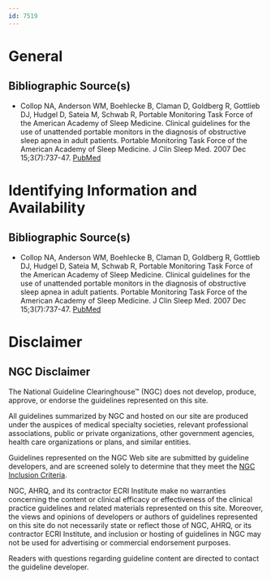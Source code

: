 ```yaml
---
id: 7519
---
```


# General

## Bibliographic Source(s)

- Collop NA, Anderson WM, Boehlecke B, Claman D, Goldberg R, Gottlieb DJ, Hudgel D, Sateia M, Schwab R, Portable Monitoring Task Force of the American Academy of Sleep Medicine. Clinical guidelines for the use of unattended portable monitors in the diagnosis of obstructive sleep apnea in adult patients. Portable Monitoring Task Force of the American Academy of Sleep Medicine. J Clin Sleep Med. 2007 Dec 15;3(7):737-47. [ PubMed ](http://www.ncbi.nlm.nih.gov/entrez/query.fcgi?cmd=Retrieve&db=pubmed&dopt=Abstract&list_uids=18198809)

# Identifying Information and Availability

## Bibliographic Source(s)

- Collop NA, Anderson WM, Boehlecke B, Claman D, Goldberg R, Gottlieb DJ, Hudgel D, Sateia M, Schwab R, Portable Monitoring Task Force of the American Academy of Sleep Medicine. Clinical guidelines for the use of unattended portable monitors in the diagnosis of obstructive sleep apnea in adult patients. Portable Monitoring Task Force of the American Academy of Sleep Medicine. J Clin Sleep Med. 2007 Dec 15;3(7):737-47. [ PubMed ](http://www.ncbi.nlm.nih.gov/entrez/query.fcgi?cmd=Retrieve&db=pubmed&dopt=Abstract&list_uids=18198809)

# Disclaimer

## NGC Disclaimer

The National Guideline Clearinghouse™ (NGC) does not develop, produce, approve, or endorse the guidelines represented on this site.

All guidelines summarized by NGC and hosted on our site are produced under the auspices of medical specialty societies, relevant professional associations, public or private organizations, other government agencies, health care organizations or plans, and similar entities.

Guidelines represented on the NGC Web site are submitted by guideline developers, and are screened solely to determine that they meet the [NGC Inclusion Criteria](/help-and-about/summaries/inclusion-criteria).

NGC, AHRQ, and its contractor ECRI Institute make no warranties concerning the content or clinical efficacy or effectiveness of the clinical practice guidelines and related materials represented on this site. Moreover, the views and opinions of developers or authors of guidelines represented on this site do not necessarily state or reflect those of NGC, AHRQ, or its contractor ECRI Institute, and inclusion or hosting of guidelines in NGC may not be used for advertising or commercial endorsement purposes.

Readers with questions regarding guideline content are directed to contact the guideline developer.

